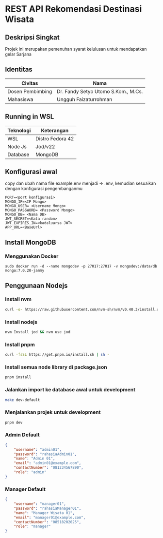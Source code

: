 # REST API Rekomendasi Destinasi Wisata

## Deskripsi Singkat
Projek ini merupakan pemenuhan syarat kelulusan untuk mendapatkan gelar Sarjana

## Identitas
| Civitas    | Nama |
| -------- | ------- |
| Dosen Pembimbing | Dr. Fandy Setyo Utomo S.Kom., M.Cs.     |
| Mahasiswa  | Ungguh Faizaturrohman    |

## Running in WSL

| Teknologi    | Keterangan |
| -------- | ------- |
| WSL | Distro Fedora 42  |
| Node Js  | Jod/v22   |
| Database  | MongoDB   |

## Konfigurasi awal

copy dan ubah nama file example.env menjadi -> .env, kemudian sesuaikan dengan konfigurasi pengembanganmu

```env
PORT=<port konfigurasi>
MONGO_IP=<IP Mongo>
MONGO_USER= <Username Mongo>
MONGO_PASSWORD= <Password Mongo>
MONGO_DB= <Nama DB>
JWT_SECRET=<Kata random>
JWT_EXPIRES_IN=<kadaluarsa JWT>
APP_URL=<BaseUrl>
```

## Install MongoDB

### Menggunakan Docker
```
sudo docker run -d --name mongodev -p 27017:27017 -v mongodev:/data/db mongo:7.0.20-jammy 
```

## Penggunaan Nodejs

### Install nvm
```bash
curl -o- https://raw.githubusercontent.com/nvm-sh/nvm/v0.40.3/install.sh | bash
```

### Install nodejs
```bash
nvm Install jod && nvm use jod
```

### Install pnpm
```bash
curl -fsSL https://get.pnpm.io/install.sh | sh -
```

### Install semua node library di package.json
```bash
pnpm install
```

### Jalankan import ke database awal untuk development
```bash
make dev-default
```

### Menjalankan projek untuk development
```bash
pnpm dev
```

### Admin Default
```json
{
    "username": "admin01",
    "password": "rahasiaAdmin01",
    "name": "Admin 01",
    "email": "admin01@example.com",
    "contactNumber": "081234567890",
    "role": "admin"
}
```

### Manager Default
```json
{
    "username": "manager01",
    "password": "rahasiaManager01",
    "name": "Manager Wisata 01",
    "email": "manager01@example.com",
    "contactNumber": "08518202025",
    "role": "manager"
}
```